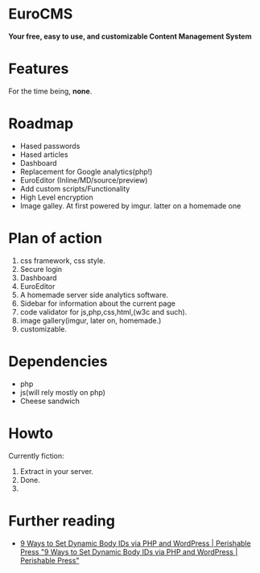 EuroCMS
=======

**Your free, easy to use, and customizable Content Management System**


Features
=======

For the time being, **none**.


Roadmap
=======

 - Hased passwords
 - Hased articles
 - Dashboard
 - Replacement for Google analytics(php!)
 - EuroEditor (Inline/MD/source/preview)
 - Add custom scripts/Functionality 
 - High Level encryption 
 - Image galley. At first powered by imgur. latter on a homemade one


Plan of action
======

 1. css framework, css style.
 2. Secure login
 4. Dashboard
 5. EuroEditor
 6. A homemade server side analytics software.
 7. Sidebar for information about the current page
 8. code validator for js,php,css,html,(w3c and such).
 9. image gallery(imgur, later on, homemade.)
 10. customizable. 


Dependencies
=======

 - php
 - js(will rely mostly on php)
 - Cheese sandwich


Howto
=======

Currently fiction:
 1. Extract in your server.
 2. Done.
 3. 
 
Further reading
======

 - [9 Ways to Set Dynamic Body IDs via PHP and WordPress | Perishable Press  "9 Ways to Set Dynamic Body IDs via PHP and WordPress | Perishable Press"](http://perishablepress.com/dynamic-body-class-id-php-wordpress/) 





